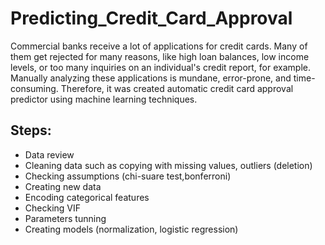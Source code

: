 # Predicting_Credit_Card_Approval
Commercial banks receive a lot of applications for credit cards. Many of them get rejected for many reasons, like high loan balances, low income levels, or too many inquiries on an individual's credit report, for example. Manually analyzing these applications is mundane, error-prone, and time-consuming. Therefore, it was created automatic credit card approval predictor using machine learning techniques.

## Steps:
* Data review
* Cleaning data such as copying with missing values, outliers (deletion)
* Checking assumptions (chi-suare test,bonferroni)
* Creating new data
* Encoding categorical features
* Checking VIF
* Parameters tunning
* Creating models (normalization, logistic regression)


